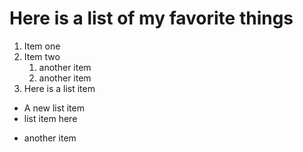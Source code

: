 # Here is a list of my favorite things
1. Item one
2. Item two
   1. another item
   2. another item
3. Here is a list item

* A new list item
* list item here
- another item
